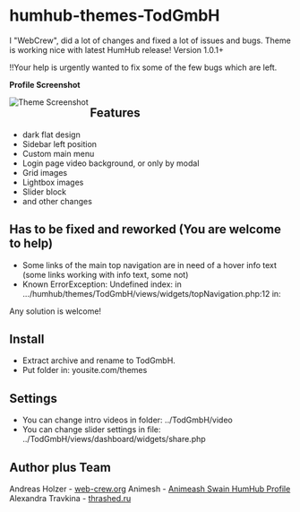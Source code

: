 #  humhub-themes-TodGmbH

I "WebCrew", did a lot of changes and fixed a lot of issues and bugs. 
Theme is working nice with latest HumHub release! Version 1.0.1+

!!Your help is urgently wanted to fix some of the few bugs which are left.



**Profile Screenshot**


<a href="http://todgmbh.de">
    <img src="https://github.com/WebCrew/TodGmbH-HumHub-Theme/blob/master/profile.png?raw=true" alt="Theme Screenshot"
         title="HumHub TodGmbH Theme - Profile View" align="left" />
</a>




## Features
- dark flat design
- Sidebar left position
- Custom main menu
- Login page video background, or only by modal
- Grid images
- Lightbox images
- Slider block
- and other changes



## Has to be fixed and reworked (You are welcome to help)

- Some links of the main top navigation are in need of a hover info text (some links working with info text, some not)
- Known ErrorException: Undefined index: in .../humhub/themes/TodGmbH/views/widgets/topNavigation.php:12
in:
<?php // echo Html::a($item['icon'] . $item[''], $item['url'], $item['htmlOptions']); ?>
Any solution is welcome!


## Install
- Extract archive and rename to TodGmbH.
- Put folder in: yousite.com/themes



## Settings
- You can change intro videos in folder: ../TodGmbH/video
- You can change slider settings in file: ../TodGmbH/views/dashboard/widgets/share.php



## Author plus Team
Andreas Holzer - [web-crew.org](http://web-crew.org)
Animesh - [Animeash Swain HumHub Profile](https://community.humhub.com/u/animesh+swain/)
Alexandra Travkina - [thrashed.ru](http://thrashed.ru)

